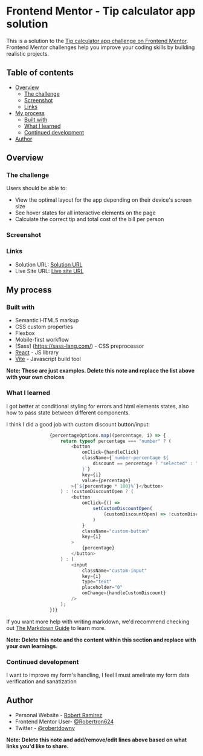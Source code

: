 # Frontend Mentor - Tip calculator app solution

This is a solution to the [Tip calculator app challenge on Frontend Mentor](https://www.frontendmentor.io/challenges/tip-calculator-app-ugJNGbJUX). Frontend Mentor challenges help you improve your coding skills by building realistic projects.

## Table of contents

- [Overview](#overview)
  - [The challenge](#the-challenge)
  - [Screenshot](#screenshot)
  - [Links](#links)
- [My process](#my-process)
  - [Built with](#built-with)
  - [What I learned](#what-i-learned)
  - [Continued development](#continued-development)
- [Author](#author)

## Overview

### The challenge

Users should be able to:

- View the optimal layout for the app depending on their device's screen size
- See hover states for all interactive elements on the page
- Calculate the correct tip and total cost of the bill per person

### Screenshot


### Links

- Solution URL: [Solution URL](https://github.com/Robertron624/tip-calculator-app)
- Live Site URL: [Live site URL](https://your-live-site-url.com)

## My process

### Built with

- Semantic HTML5 markup
- CSS custom properties
- Flexbox
- Mobile-first workflow
- [Sass] (https://sass-lang.com/) - CSS preprocessor
- [React](https://reactjs.org/) - JS library
- [Vite](https://vitejs.dev/) - Javascript build tool

**Note: These are just examples. Delete this note and replace the list above with your own choices**

### What I learned

I got better at conditional styling for errors and html elements states, also how to pass state between different components.

I think I did a good job with custom discount button/input:

```js
                {percentageOptions.map((percentage, i) => {
                    return typeof percentage === "number" ? (
                        <button
                            onClick={handleClick}
                            className={`number-percentage ${
                                discount == percentage ? "selected" : ""
                            }`}
                            key={i}
                            value={percentage}
                        >{`${percentage * 100}%`}</button>
                    ) : !customDiscountOpen ? (
                        <button
                            onClick={() =>
                                setCustomDiscountOpen(
                                    (customDiscountOpen) => !customDiscountOpen
                                )
                            }
                            className="custom-button"
                            key={i}
                        >
                            {percentage}
                        </button>
                    ) : (
                        <input
                            className="custom-input"
                            key={i}
                            type="text"
                            placeholder="0"
                            onChange={handleCustomDiscount}
                        />
                    );
                })}
```

If you want more help with writing markdown, we'd recommend checking out [The Markdown Guide](https://www.markdownguide.org/) to learn more.

**Note: Delete this note and the content within this section and replace with your own learnings.**

### Continued development

I want to improve my form's handling, I feel I must amelirate my form data verification and sanatization


## Author

- Personal Website - [Robert Ramirez](https://robert-ramirez.netlify.app)
- Frontend Mentor User- [@Robertron624](https://www.frontendmentor.io/profile/Robertron624)
- Twitter - [@robertdowny](https://www.twitter.com/robertdowny)

**Note: Delete this note and add/remove/edit lines above based on what links you'd like to share.**

